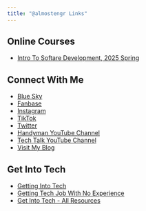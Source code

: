 ```yaml
---
title: "@almostengr Links"
---
```


## Online Courses

* <a href="https://forums.rhtservices.net/forumdisplay.php?fid=31" target="_blank">Intro To Softare Development, 2025 Spring</a>

## Connect With Me

* <a href="https://bluesky.com/almostengr.bsky.social" target="_blank">Blue Sky</a>
* <a href="https://www.fanbase.app/@almostengr" target="_blank">Fanbase</a>
* <a href="https://instagram.com/almostengr" target="_blank">Instagram</a>
* <a href="https://tiktok.com/@almostengr" target="_blank">TikTok</a>
* <a href="https://twitter.com/almostengr" target="_blank">Twitter</a>
* <a href="https://www.youtube.com/c/robinsonhandyandtechnologyservices?sub_confirmation=1" target="_blank">Handyman YouTube Channel</a>
* <a href="https://www.youtube.com/channel/UC4xp-TEEIAL-4XtMVvfRaQw?sub_confirmation=1" target="_blank">Tech Talk YouTube Channel</a>
* [Visit My Blog](/)

## Get Into Tech

* [Getting Into Tech](/blog/2022.04.08-getting-into-tech)
* [Getting Tech Job With No Experience](/blog/2021.05.06-tech-job-with-no-experience)
* [Get Into Tech - All Resources](/resources)
